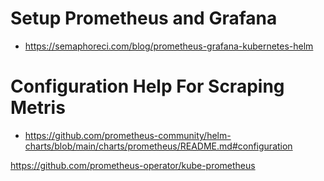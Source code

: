 


# Setup Prometheus and Grafana
* https://semaphoreci.com/blog/prometheus-grafana-kubernetes-helm

# Configuration Help For Scraping Metris
* https://github.com/prometheus-community/helm-charts/blob/main/charts/prometheus/README.md#configuration



https://github.com/prometheus-operator/kube-prometheus